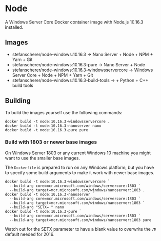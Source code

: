 # Node

A Windows Server Core Docker container image with Node.js 10.16.3 installed.

## Images

- stefanscherer/node-windows:10.16.3 -> Nano Server + Node + NPM + Yarn + Git
- stefanscherer/node-windows:10.16.3-pure -> Nano Server + Node
- stefanscherer/node-windows:10.16.3-windowsservercore -> Windows Server Core + Node + NPM + Yarn + Git
- stefanscherer/node-windows:10.16.3-build-tools -> + Python + C++ build tools

## Building

To build the images yourself use the following commands:

```
docker build -t node:10.16.3-windowsservercore .
docker build -t node:10.16.3-nanoserver nano
docker build -t node:10.16.3-pure pure
```

### Build with 1803 or newer base images

On Windows Server 1803 or any current Windows 10 machine you might want to use the smaller base images.

The `Dockerfile` is prepared to run on any Windows platform, but you have to specify some build arguments to make it work with newer base images.

```
docker build -t node:10.16.3-windowsservercore `
  --build-arg core=mcr.microsoft.com/windows/servercore:1803 `
  --build-arg target=mcr.microsoft.com/windows/nanoserver:1803 .
docker build -t node:10.16.3-nanoserver `
  --build-arg core=mcr.microsoft.com/windows/servercore:1803 `
  --build-arg target=mcr.microsoft.com/windows/nanoserver:1803 `
  --build-arg "SETX= " nano
docker build -t node:10.16.3-pure `
  --build-arg core=mcr.microsoft.com/windows/servercore:1803 `
  --build-arg target=mcr.microsoft.com/windows/nanoserver:1803 pure
```

Watch out for the SETX parameter to have a blank value to overwrite the `/M` default needed for 2016.


